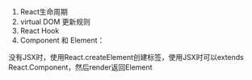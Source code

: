 1. React生命周期
2. virtual DOM 更新规则
3. React Hook
4. Component 和 Element：

没有JSX时，使用React.createElement创建标签，使用JSX时可以extends React.Component，然后render返回Element
